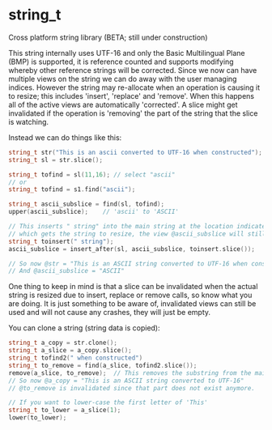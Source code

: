 # string_t

Cross platform string library (BETA; still under construction)

This string internally uses UTF-16 and only the Basic Multilingual Plane (BMP) 
is supported, it is reference counted and supports modifying whereby other reference 
strings will be corrected.
Since we now can have multiple views on the string we can do away with the user
managing indices. However the string may re-allocate when an operation is causing
it to resize; this includes 'insert', 'replace' and 'remove'.
When this happens all of the active views are automatically 'corrected'. A slice
might get invalidated if the operation is 'removing' the part of the string that
the slice is watching.

Instead we can do things like this:

``` c++
string_t str("This is an ascii converted to UTF-16 when constructed");
string_t sl = str.slice();

string_t tofind = sl(11,16); // select "ascii"
// or
string_t tofind = s1.find("ascii");

string_t ascii_subslice = find(sl, tofind);
upper(ascii_subslice);    // 'ascii' to 'ASCII'

// This inserts " string" into the main string at the location indicated by @ascii_subslice
// which gets the string to resize, the view @ascii_subslice will still be correct.
string_t toinsert(" string");
ascii_subslice = insert_after(sl, ascii_subslice, toinsert.slice());

// So now @str = "This is an ASCII string converted to UTF-16 when constructed"
// And @ascii_subslice = "ASCII"
```

One thing to keep in mind is that a slice can be invalidated when the actual string is
resized due to insert, replace or remove calls, so know what you are doing. It is just
something to be aware of, invalidated views can still be used and will not cause any
crashes, they will just be empty.

You can clone a string (string data is copied):

``` c++
string_t a_copy = str.clone();
string_t a_slice = a_copy.slice();
string_t tofind2(" when constructed")
string_t to_remove = find(a_slice, tofind2.slice());
remove(a_slice, to_remove);  // This removes the substring from the main string
// So now @a_copy = "This is an ASCII string converted to UTF-16"
// @to_remove is invalidated since that part does not exist anymore.

// If you want to lower-case the first letter of 'This'
string_t to_lower = a_slice(1);
lower(to_lower);
```
